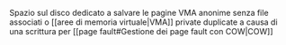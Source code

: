 Spazio sul disco dedicato a salvare le pagine VMA anonime senza file associati o [[aree di memoria virtuale|VMA]] private duplicate a causa di una scrittura per [[page fault#Gestione dei page fault con COW|COW]]
